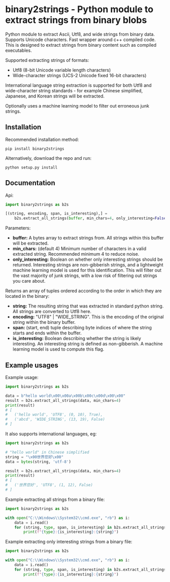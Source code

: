 # binary2strings - Python module to extract strings from binary blobs
Python module to extract Ascii, Utf8, and wide strings from binary data. Supports Unicode characters. Fast wrapper around c++ compiled code. This is designed to extract strings from binary content such as compiled executables.

Supported extracting strings of formats:
* Utf8 (8-bit Unicode variable length characters)
* Wide-character strings (UCS-2 Unicode fixed 16-bit characters)

International language string extraction is supported for both Utf8 and wide-character string standards - for example Chinese simplified, Japanese, and Korean strings will be extracted.

Optionally uses a machine learning model to filter out erroneous junk strings.

## Installation
Recommended installation method:
```
pip install binary2strings
```

Alternatively, download the repo and run:
```
python setup.py install
```

## Documentation

Api:
```python
import binary2strings as b2s

[(string, encoding, span, is_interesting),] =
    b2s.extract_all_strings(buffer, min_chars=4, only_interesting=False)
```
Parameters:

* **buffer:**
A bytes array to extract strings from. All strings within this buffer will be extracted.
* **min_chars:**
(default 4) Minimum number of characters in a valid extracted string. Recommended minimum 4 to reduce noise.
* **only_interesting:** Boolean on whether only interesting strings should be returned. Interesting strings are non-gibberish strings, and a lightweight machine learning model is used for this identification. This will filter out the vast majority of junk strings, with a low risk of filtering out strings you care about.


Returns an array of tuples ordered according to the order in which they are located in the binary:
* **string:** The resulting string that was extracted in standard python string. All strings are converted to Utf8 here.
* **encoding:** "UTF8" | "WIDE_STRING". This is the encoding of the original string within the binary buffer.
* **span:** (start, end) tuple describing byte indices of where the string starts and ends within the buffer.
* **is_interesting:** Boolean describing whether the string is likely interesting. An interesting string is defined as non-gibberish. A machine learning model is used to compute this flag.

## Example usages

Example usage:
```python
import binary2strings as b2s

data = b"hello world\x00\x00a\x00b\x00c\x00d\x00\x00"
result = b2s.extract_all_strings(data, min_chars=4)
print(result)
# [
#   ('hello world', 'UTF8', (0, 10), True),
#   ('abcd', 'WIDE_STRING', (13, 19), False)
# ]
```

It also supports international languages, eg:
```python
import binary2strings as b2s

# "hello world" in Chinese simplified
string = "\x00世界您好\x00"
data = bytes(string, 'utf-8')

result = b2s.extract_all_strings(data, min_chars=4)
print(result)
# [
#   ('世界您好', 'UTF8', (1, 12), False)
# ]
```

Example extracting all strings from a binary file:
```python
import binary2strings as b2s

with open("C:\\Windows\\System32\\cmd.exe", "rb") as i:
    data = i.read()
    for (string, type, span, is_interesting) in b2s.extract_all_strings(data):
        print(f"{type}:{is_interesting}:{string}")
```


Example extracting only interesting strings from a binary file:
```python
import binary2strings as b2s

with open("C:\\Windows\\System32\\cmd.exe", "rb") as i:
    data = i.read()
    for (string, type, span, is_interesting) in b2s.extract_all_strings(data, only_interesting=True):
        print(f"{type}:{is_interesting}:{string}")
```
